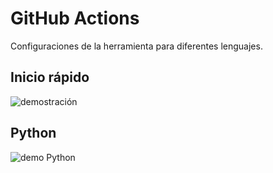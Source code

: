 # GitHub Actions
Configuraciones de la herramienta para diferentes lenguajes.

## Inicio rápido
![demostración](https://github.com/cloudcxn/actions/actions/workflows/demo_github_actions.yml/badge.svg)

## Python
![demo Python](https://github.com/cloudcxn/actions/actions/workflows/demo_python.yml/badge.svg)
